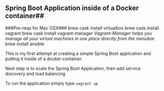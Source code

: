 ## Spring Boot Application inside of a Docker container##

###Pre-reqs for Mac OSX###
brew cask install virtualbox
brew cask install vagrant
brew cask install vagrant-manager
*Vagrant-Manager helps you manage all your virtual machines in one place directly from the menubar.*
brew install ansible



This is my first attempt at creating a simple Spring Boot application and putting it inside of a docker container.

Next step is to scale the Spring Boot Application, then add service discovery and load balancing

To run the application simply type
`vagrant up`